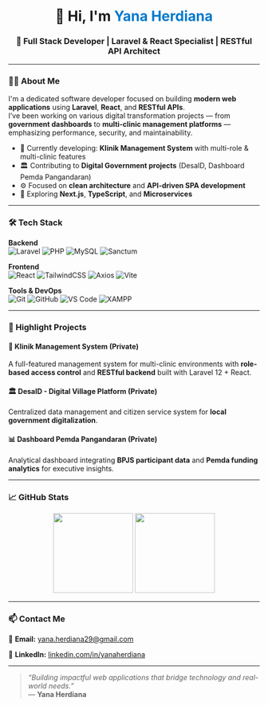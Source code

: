 <!-- Banner -->
<!-- <p align="center">
  <img src="https://github.com/odedsq/odedsq/blob/main/banner.png" alt="Yana Herdiana - Full Stack Developer" width="100%">
</p> -->

<h1 align="center">👋 Hi, I'm <span style="color:#007acc;">Yana Herdiana</span></h1>
<h3 align="center">💼 Full Stack Developer | Laravel & React Specialist | RESTful API Architect</h3>

---

### 👨‍💻 About Me

I'm a dedicated software developer focused on building **modern web applications** using **Laravel**, **React**, and **RESTful APIs**.  
I’ve been working on various digital transformation projects — from **government dashboards** to **multi-clinic management platforms** — emphasizing performance, security, and maintainability.

- 🔭 Currently developing: **Klinik Management System** with multi-role & multi-clinic features  
- 🏛️ Contributing to **Digital Government projects** (DesaID, Dashboard Pemda Pangandaran)  
- ⚙️ Focused on **clean architecture** and **API-driven SPA development**  
- 🌱 Exploring **Next.js**, **TypeScript**, and **Microservices**  

---

### 🛠️ Tech Stack

**Backend**  
![Laravel](https://img.shields.io/badge/Laravel-FF2D20?style=flat&logo=laravel&logoColor=white)
![PHP](https://img.shields.io/badge/PHP-777BB4?style=flat&logo=php&logoColor=white)
![MySQL](https://img.shields.io/badge/MySQL-005C84?style=flat&logo=mysql&logoColor=white)
![Sanctum](https://img.shields.io/badge/Laravel_Sanctum-6C2A2A?style=flat)

**Frontend**  
![React](https://img.shields.io/badge/React-20232A?style=flat&logo=react&logoColor=61DAFB)
![TailwindCSS](https://img.shields.io/badge/Tailwind_CSS-38B2AC?style=flat&logo=tailwind-css&logoColor=white)
![Axios](https://img.shields.io/badge/Axios-5A29E4?style=flat)
![Vite](https://img.shields.io/badge/Vite-646CFF?style=flat&logo=vite&logoColor=white)

**Tools & DevOps**  
![Git](https://img.shields.io/badge/Git-F05032?style=flat&logo=git&logoColor=white)
![GitHub](https://img.shields.io/badge/GitHub-181717?style=flat&logo=github)
![VS Code](https://img.shields.io/badge/VS_Code-007ACC?style=flat&logo=visual-studio-code&logoColor=white)
![XAMPP](https://img.shields.io/badge/XAMPP-FB7A24?style=flat&logo=xampp&logoColor=white)

---

### 🚀 Highlight Projects

#### 🏥 **Klinik Management System** (Private)
A full-featured management system for multi-clinic environments with **role-based access control** and **RESTful backend** built with Laravel 12 + React.

#### 🏛️ **DesaID - Digital Village Platform** (Private)
Centralized data management and citizen service system for **local government digitalization**.

#### 📊 **Dashboard Pemda Pangandaran** (Private)
Analytical dashboard integrating **BPJS participant data** and **Pemda funding analytics** for executive insights.

---

### 📈 GitHub Stats

<p align="center">
  <img src="https://github-readme-stats.vercel.app/api?username=odedsq&show_icons=true&theme=default&hide_border=true" height="160" />
  <img src="https://github-readme-stats.vercel.app/api/top-langs/?username=odedsq&layout=compact&theme=default&hide_border=true" height="160" />
</p>

---

### 📫 Contact Me

📧 **Email:** [yana.herdiana29@gmail.com](mailto:yana.herdiana@example.com)  
<!-- 🌐 **Portfolio:** [https://yanaherdiana.dev](https://yanaherdiana.dev) *(optional)*   -->
💬 **LinkedIn:** [linkedin.com/in/yanaherdiana](https://www.linkedin.com/in/yana-herdiana-55365685/)

---

> _“Building impactful web applications that bridge technology and real-world needs.”_  
> — **Yana Herdiana**


